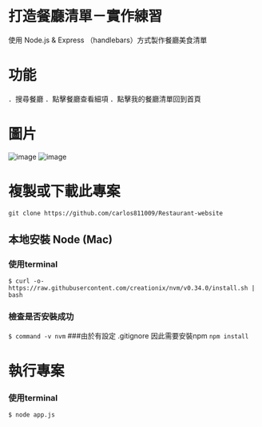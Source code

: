 # 打造餐廳清單－實作練習
使用 Node.js & Express （handlebars）方式製作餐廳美食清單

# 功能
．搜尋餐廳
．點擊餐廳查看細項
．點擊我的餐廳清單回到首頁

# 圖片
![image](https://github.com/carlos811009/Restaurant-website/blob/master/%E6%88%AA%E5%9C%96%202021-05-09%2014.37.21.png)
![image](https://github.com/carlos811009/Restaurant-website/blob/master/%E6%88%AA%E5%9C%96%202021-05-09%2014.37.29.png)

#  複製或下載此專案
    git clone https://github.com/carlos811009/Restaurant-website
 
## 本地安裝 Node (Mac)
### 使用terminal ###
`$ curl -o- https://raw.githubusercontent.com/creationix/nvm/v0.34.0/install.sh | bash`

### 檢查是否安裝成功 ###
`$ command -v nvm`
###由於有設定 .gitignore 因此需要安裝npm
`npm install`


# 執行專案 #
### 使用terminal ###
`$ node app.js`
